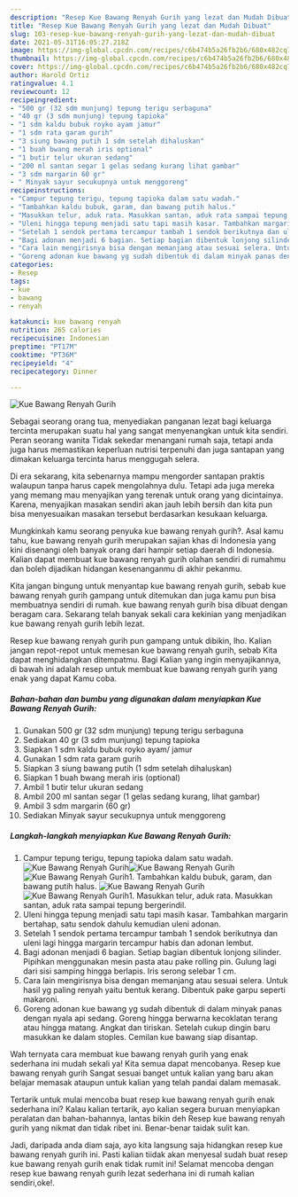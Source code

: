 ```yaml
---
description: "Resep Kue Bawang Renyah Gurih yang lezat dan Mudah Dibuat"
title: "Resep Kue Bawang Renyah Gurih yang lezat dan Mudah Dibuat"
slug: 103-resep-kue-bawang-renyah-gurih-yang-lezat-dan-mudah-dibuat
date: 2021-05-31T16:05:27.218Z
image: https://img-global.cpcdn.com/recipes/c6b474b5a26fb2b6/680x482cq70/kue-bawang-renyah-gurih-foto-resep-utama.jpg
thumbnail: https://img-global.cpcdn.com/recipes/c6b474b5a26fb2b6/680x482cq70/kue-bawang-renyah-gurih-foto-resep-utama.jpg
cover: https://img-global.cpcdn.com/recipes/c6b474b5a26fb2b6/680x482cq70/kue-bawang-renyah-gurih-foto-resep-utama.jpg
author: Harold Ortiz
ratingvalue: 4.1
reviewcount: 12
recipeingredient:
- "500 gr (32 sdm munjung) tepung terigu serbaguna"
- "40 gr (3 sdm munjung) tepung tapioka"
- "1 sdm kaldu bubuk royko ayam jamur"
- "1 sdm rata garam gurih"
- "3 siung bawang putih 1 sdm setelah dihaluskan"
- "1 buah bwang merah iris optional"
- "1 butir telur ukuran sedang"
- "200 ml santan segar 1 gelas sedang kurang lihat gambar"
- "3 sdm margarin 60 gr"
- " Minyak sayur secukupnya untuk menggoreng"
recipeinstructions:
- "Campur tepung terigu, tepung tapioka dalam satu wadah."
- "Tambahkan kaldu bubuk, garam, dan bawang putih halus."
- "Masukkan telur, aduk rata. Masukkan santan, aduk rata sampai tepung bergerindil."
- "Uleni hingga tepung menjadi satu tapi masih kasar. Tambahkan margarin bertahap, satu sendok dahulu kemudian uleni adonan."
- "Setelah 1 sendok pertama tercampur tambah 1 sendok berikutnya dan uleni lagi hingga margarin tercampur habis dan adonan lembut."
- "Bagi adonan menjadi 6 bagian. Setiap bagian dibentuk lonjong silinder. Pipihkan menggunakan mesin pasta atau pake rolling pin. Gulung lagi dari sisi samping hingga berlapis. Iris serong selebar 1 cm."
- "Cara lain mengirisnya bisa dengan memanjang atau sesuai selera. Untuk hasil yg paling renyah yaitu bentuk kerang. Dibentuk pake garpu seperti makaroni."
- "Goreng adonan kue bawang yg sudah dibentuk di dalam minyak panas dengan nyala api sedang. Goreng hingga berwarna kecoklatan terang atau hingga matang. Angkat dan tiriskan. Setelah cukup dingin baru masukkan ke dalam stoples. Cemilan kue bawang siap disantap."
categories:
- Resep
tags:
- kue
- bawang
- renyah

katakunci: kue bawang renyah 
nutrition: 265 calories
recipecuisine: Indonesian
preptime: "PT17M"
cooktime: "PT36M"
recipeyield: "4"
recipecategory: Dinner

---
```



![Kue Bawang Renyah Gurih](https://img-global.cpcdn.com/recipes/c6b474b5a26fb2b6/680x482cq70/kue-bawang-renyah-gurih-foto-resep-utama.jpg)

Sebagai seorang orang tua, menyediakan panganan lezat bagi keluarga tercinta merupakan suatu hal yang sangat menyenangkan untuk kita sendiri. Peran seorang  wanita Tidak sekedar menangani rumah saja, tetapi anda juga harus memastikan keperluan nutrisi terpenuhi dan juga santapan yang dimakan keluarga tercinta harus menggugah selera.

Di era  sekarang, kita sebenarnya mampu mengorder santapan praktis walaupun tanpa harus capek mengolahnya dulu. Tetapi ada juga mereka yang memang mau menyajikan yang terenak untuk orang yang dicintainya. Karena, menyajikan masakan sendiri akan jauh lebih bersih dan kita pun bisa menyesuaikan masakan tersebut berdasarkan kesukaan keluarga. 



Mungkinkah kamu seorang penyuka kue bawang renyah gurih?. Asal kamu tahu, kue bawang renyah gurih merupakan sajian khas di Indonesia yang kini disenangi oleh banyak orang dari hampir setiap daerah di Indonesia. Kalian dapat membuat kue bawang renyah gurih olahan sendiri di rumahmu dan boleh dijadikan hidangan kesenanganmu di akhir pekanmu.

Kita jangan bingung untuk menyantap kue bawang renyah gurih, sebab kue bawang renyah gurih gampang untuk ditemukan dan juga kamu pun bisa membuatnya sendiri di rumah. kue bawang renyah gurih bisa dibuat dengan beragam cara. Sekarang telah banyak sekali cara kekinian yang menjadikan kue bawang renyah gurih lebih lezat.

Resep kue bawang renyah gurih pun gampang untuk dibikin, lho. Kalian jangan repot-repot untuk memesan kue bawang renyah gurih, sebab Kita dapat menghidangkan ditempatmu. Bagi Kalian yang ingin menyajikannya, di bawah ini adalah resep untuk membuat kue bawang renyah gurih yang enak yang dapat Kamu coba.

<!--inarticleads1-->

##### Bahan-bahan dan bumbu yang digunakan dalam menyiapkan Kue Bawang Renyah Gurih:

1. Gunakan 500 gr (32 sdm munjung) tepung terigu serbaguna
1. Sediakan 40 gr (3 sdm munjung) tepung tapioka
1. Siapkan 1 sdm kaldu bubuk royko ayam/ jamur
1. Gunakan 1 sdm rata garam gurih
1. Siapkan 3 siung bawang putih (1 sdm setelah dihaluskan)
1. Siapkan 1 buah bwang merah iris (optional)
1. Ambil 1 butir telur ukuran sedang
1. Ambil 200 ml santan segar (1 gelas sedang kurang, lihat gambar)
1. Ambil 3 sdm margarin (60 gr)
1. Sediakan  Minyak sayur secukupnya untuk menggoreng




<!--inarticleads2-->

##### Langkah-langkah menyiapkan Kue Bawang Renyah Gurih:

1. Campur tepung terigu, tepung tapioka dalam satu wadah.
<img src="https://img-global.cpcdn.com/steps/c11b1991046faf27/160x128cq70/kue-bawang-renyah-gurih-langkah-memasak-1-foto.jpg" alt="Kue Bawang Renyah Gurih"><img src="https://img-global.cpcdn.com/steps/20b9e91fd48c3542/160x128cq70/kue-bawang-renyah-gurih-langkah-memasak-1-foto.jpg" alt="Kue Bawang Renyah Gurih"><img src="https://img-global.cpcdn.com/steps/6a3b2995e735bf05/160x128cq70/kue-bawang-renyah-gurih-langkah-memasak-1-foto.jpg" alt="Kue Bawang Renyah Gurih">1. Tambahkan kaldu bubuk, garam, dan bawang putih halus.
<img src="https://img-global.cpcdn.com/steps/3ffdf04054e15dc6/160x128cq70/kue-bawang-renyah-gurih-langkah-memasak-2-foto.jpg" alt="Kue Bawang Renyah Gurih"><img src="https://img-global.cpcdn.com/steps/d94216b0a766107d/160x128cq70/kue-bawang-renyah-gurih-langkah-memasak-2-foto.jpg" alt="Kue Bawang Renyah Gurih">1. Masukkan telur, aduk rata. Masukkan santan, aduk rata sampai tepung bergerindil.
1. Uleni hingga tepung menjadi satu tapi masih kasar. Tambahkan margarin bertahap, satu sendok dahulu kemudian uleni adonan.
1. Setelah 1 sendok pertama tercampur tambah 1 sendok berikutnya dan uleni lagi hingga margarin tercampur habis dan adonan lembut.
1. Bagi adonan menjadi 6 bagian. Setiap bagian dibentuk lonjong silinder. Pipihkan menggunakan mesin pasta atau pake rolling pin. Gulung lagi dari sisi samping hingga berlapis. Iris serong selebar 1 cm.
1. Cara lain mengirisnya bisa dengan memanjang atau sesuai selera. Untuk hasil yg paling renyah yaitu bentuk kerang. Dibentuk pake garpu seperti makaroni.
1. Goreng adonan kue bawang yg sudah dibentuk di dalam minyak panas dengan nyala api sedang. Goreng hingga berwarna kecoklatan terang atau hingga matang. Angkat dan tiriskan. Setelah cukup dingin baru masukkan ke dalam stoples. Cemilan kue bawang siap disantap.




Wah ternyata cara membuat kue bawang renyah gurih yang enak sederhana ini mudah sekali ya! Kita semua dapat mencobanya. Resep kue bawang renyah gurih Sangat sesuai banget untuk kalian yang baru akan belajar memasak ataupun untuk kalian yang telah pandai dalam memasak.

Tertarik untuk mulai mencoba buat resep kue bawang renyah gurih enak sederhana ini? Kalau kalian tertarik, ayo kalian segera buruan menyiapkan peralatan dan bahan-bahannya, lantas bikin deh Resep kue bawang renyah gurih yang nikmat dan tidak ribet ini. Benar-benar taidak sulit kan. 

Jadi, daripada anda diam saja, ayo kita langsung saja hidangkan resep kue bawang renyah gurih ini. Pasti kalian tiidak akan menyesal sudah buat resep kue bawang renyah gurih enak tidak rumit ini! Selamat mencoba dengan resep kue bawang renyah gurih lezat sederhana ini di rumah kalian sendiri,oke!.

